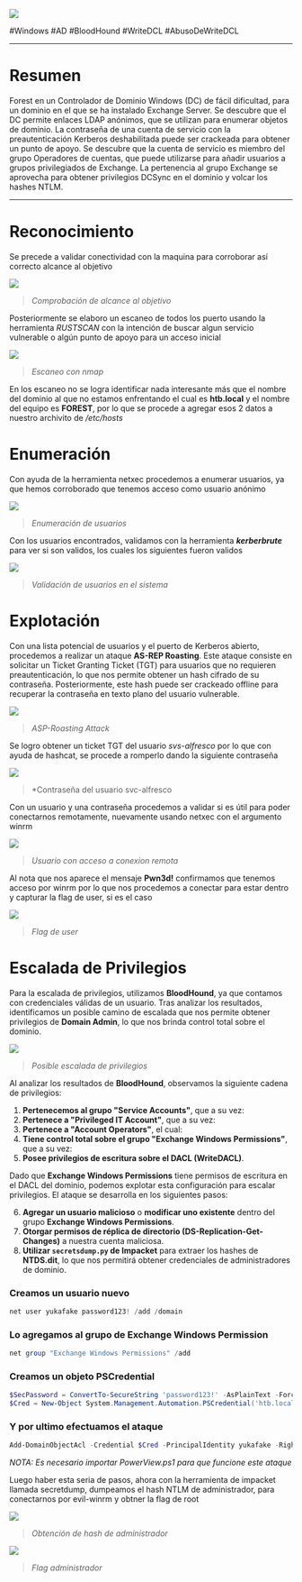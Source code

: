 ![](../img/Forest/0.png)

#Windows #AD #BloodHound #WriteDCL #AbusoDeWriteDCL
____
# Resumen

Forest en un Controlador de Dominio Windows (DC) de fácil dificultad, para un dominio en el que se ha instalado Exchange Server. Se descubre que el DC permite enlaces LDAP anónimos, que se utilizan para enumerar objetos de dominio. La contraseña de una cuenta de servicio con la preautenticación Kerberos deshabilitada puede ser crackeada para obtener un punto de apoyo. Se descubre que la cuenta de servicio es miembro del grupo Operadores de cuentas, que puede utilizarse para añadir usuarios a grupos privilegiados de Exchange. La pertenencia al grupo Exchange se aprovecha para obtener privilegios DCSync en el dominio y volcar los hashes NTLM.

___

# Reconocimiento

Se precede a validar conectividad con la maquina para corroborar así correcto alcance al objetivo

![](../img/Forest/1.png)

> *Comprobación de alcance al objetivo*

Posteriormente se elaboro un escaneo de todos los puerto usando la herramienta *RUSTSCAN* con la intención de buscar algun servicio vulnerable o algún punto de apoyo para un acceso inicial

![](../img/Forest/2.png)

> *Escaneo con nmap*

En los escaneo no se logra identificar nada interesante más que el nombre del dominio al que no estamos enfrentando el cual es **htb.local** y el nombre del equipo es **FOREST**, por lo que se procede a agregar esos 2 datos a nuestro archivito de */etc/hosts*

# Enumeración

Con ayuda de la herramienta netxec procedemos a enumerar usuarios, ya que hemos corroborado que tenemos acceso como usuario anónimo 

![](../img/Forest/3.png)

> *Enumeración de usuarios*

Con los usuarios encontrados, validamos con la herramienta ***kerberbrute*** para ver si son validos, los cuales los siguientes fueron validos

![](../img/Forest/4.png)

> *Validación de usuarios en el sistema*

# Explotación

Con una lista potencial de usuarios y el puerto de Kerberos abierto, procedemos a realizar un ataque **AS-REP Roasting**. Este ataque consiste en solicitar un Ticket Granting Ticket (TGT) para usuarios que no requieren preautenticación, lo que nos permite obtener un hash cifrado de su contraseña. Posteriormente, este hash puede ser crackeado offline para recuperar la contraseña en texto plano del usuario vulnerable.

![](../img/Forest/5.png)

> *ASP-Roasting Attack*

Se logro obtener un ticket TGT del usuario *svs-alfresco* por lo que con ayuda de hashcat, se procede a romperlo dando la siguiente contraseña

![](../img/Forest/6.png)

> *Contraseña del usuario svc-alfresco

Con un usuario y una contraseña procedemos a validar si es útil para poder conectarnos remotamente, nuevamente usando netxec con el argumento winrm

![](../img/Forest/7.png)

> *Usuario con acceso a conexion remota*

Al nota que nos aparece el mensaje **Pwn3d!** confirmamos que tenemos acceso por winrm por lo que nos procedemos a conectar para estar dentro y capturar la flag de user, si es el caso

![](../img/Forest/8.png)

> *Flag de user*

# Escalada de Privilegios

Para la escalada de privilegios, utilizamos **BloodHound**, ya que contamos con credenciales válidas de un usuario.
Tras analizar los resultados, identificamos un posible camino de escalada que nos permite obtener privilegios de **Domain Admin**, lo que nos brinda control total sobre el dominio.

![](../img/Forest/9.png)

> *Posible escalada de privilegios*

Al analizar los resultados de **BloodHound**, observamos la siguiente cadena de privilegios:

1. **Pertenecemos al grupo "Service Accounts"**, que a su vez:
2. **Pertenece a "Privileged IT Account"**, que a su vez:
3. **Pertenece a "Account Operators"**, el cual:
4. **Tiene control total sobre el grupo "Exchange Windows Permissions"**, que a su vez:
5. **Posee privilegios de escritura sobre el DACL (WriteDACL)**.

Dado que **Exchange Windows Permissions** tiene permisos de escritura en el DACL del dominio, podemos explotar esta configuración para escalar privilegios. El ataque se desarrolla en los siguientes pasos:

6. **Agregar un usuario malicioso** o **modificar uno existente** dentro del grupo **Exchange Windows Permissions**.
7. **Otorgar permisos de réplica de directorio (DS-Replication-Get-Changes)** a nuestra cuenta maliciosa.
8. **Utilizar `secretsdump.py` de Impacket** para extraer los hashes de **NTDS.dit**, lo que nos permitirá obtener credenciales de administradores de dominio.

### Creamos un usuario nuevo

```powershell
net user yukafake password123! /add /domain
```

### Lo agregamos al grupo de Exchange Windows Permission

```powershell
net group "Exchange Windows Permissions" /add
```

### Creamos un objeto PSCredential

```powershell
$SecPassword = ConvertTo-SecureString 'password123!' -AsPlainText -Force
$Cred = New-Object System.Management.Automation.PSCredential('htb.local\yukafake', $SecPassword)
```

### Y por ultimo efectuamos el ataque

```powershell
Add-DomainObjectAcl -Credential $Cred -PrincipalIdentity yukafake -Rights DCSync
```
*NOTA: Es necesario importar PowerView.ps1 para que funcione este ataque* 


Luego haber esta seria de pasos, ahora con la herramienta de impacket llamada secretdump, dumpeamos el hash NTLM de administrador, para conectarnos por evil-winrm y obtner la flag de root

![](../img/Forest/10.png)

> *Obtención de hash de administrador*

![](../img/Forest/11.png)

> *Flag administrador*


